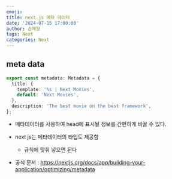 ```yaml
---
emoji:
title: next.js 메타 데이터
date: '2024-07-15 17:00:00'
author: 손재형
tags: Next
categories: Next
---
```


## meta data

```ts
export const metadata: Metadata = {
  title: {
    template: '%s | Next Movies',
    default: 'Next Movies',
  },
  description: 'The best movie on the best framework',
};
```

- 메타데이터를 사용하여 head에 표시될 정보를 간편하게 바꿀 수 있다.
- next js는 메타데이터의 타입도 제공함

  - 규칙에 맞춰 넣으면 된다

- 공식 문서 : https://nextjs.org/docs/app/building-your-application/optimizing/metadata
